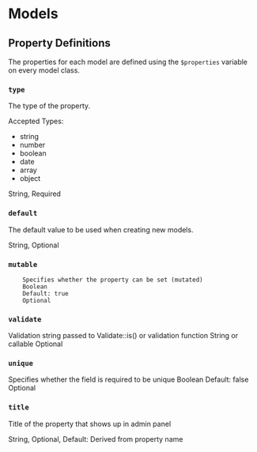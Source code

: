Models
=====

## Property Definitions

The properties for each model are defined using the `$properties` variable on every model class.

### `type`

The type of the property.

Accepted Types:
- string
- number
- boolean
- date
- array
- object

String, Required

### `default`

The default value to be used when creating new models.

String, Optional

### `mutable`
        Specifies whether the property can be set (mutated)
        Boolean
        Default: true
        Optional

### `validate`

Validation string passed to Validate::is() or validation function
        String or callable
        Optional

### `unique`

Specifies whether the field is required to be unique
        Boolean
        Default: false
        Optional

### `title`

Title of the property that shows up in admin panel

String, Optional, Default: Derived from property name